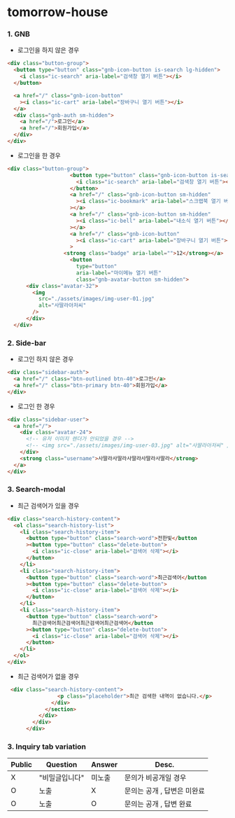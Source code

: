 # tomorrow-house

### 1. GNB

- 로그인을 하지 않은 경우

```html
<div class="button-group">
  <button type="button" class="gnb-icon-button is-search lg-hidden">
    <i class="ic-search" aria-label="검색창 열기 버튼"></i>
  </button>

  <a href="/" class="gnb-icon-button"
    ><i class="ic-cart" aria-label="장바구니 열기 버튼"></i>
  </a>
  <div class="gnb-auth sm-hidden">
    <a href="/">로그인</a>
    <a href="/">회원가입</a>
  </div>
</div>
```

- 로그인을 한 경우

```html
<div class="button-group">
                    <button type="button" class="gnb-icon-button is-search lg-hidden">
                      <i class="ic-search" aria-label="검색창 열기 버튼"></i>
                    </button>
                    <a href="/" class="gnb-icon-button sm-hidden"
                      ><i class="ic-bookmark" aria-label="스크랩북 열기 버튼"></i
                    ></a>
                    <a href="/" class="gnb-icon-button sm-hidden"
                      ><i class="ic-bell" aria-label="내소식 열기 버튼"></i
                    ></a>
                    <a href="/" class="gnb-icon-button"
                      ><i class="ic-cart" aria-label="장바구니 열기 버튼"></i
                    >
                  <strong class="badge" aria-label="">12</strong></a>
                    <button
                      type="button"
                      aria-label="마이메뉴 열기 버튼"
                      class="gnb-avatar-button sm-hidden">
      <div class="avatar-32">
        <img
          src="./assets/images/img-user-01.jpg"
          alt="사딸라아저씨"
        />
      </div>
  </div>
```

### 2. Side-bar

- 로그인 하지 않은 경우

```html
<div class="sidebar-auth">
  <a href="/" class="btn-outlined btn-40">로그인</a>
  <a href="/" class="btn-primary btn-40">회원가입</a>
</div>
```

- 로그인 한 경우

```html
<div class="sidebar-user">
  <a href="/">
    <div class="avatar-24">
      <!-- 유저 이미지 렌더가 안되었을 경우 -->
      <!-- <img src="./assets/images/img-user-03.jpg" alt="사딸라아저씨" /> -->
    </div>
    <strong class="username">사딸라사딸라사딸라사딸라사딸라</strong>
  </a>
</div>
```

### 3. Search-modal

- 최근 검색어가 있을 경우

```html
<div class="search-history-content">
  <ol class="search-history-list">
    <li class="search-history-item">
      <button type="button" class="search-word">전한빛</button
      ><button type="button" class="delete-button">
        <i class="ic-close" aria-label="검색어 삭제"></i>
      </button>
    </li>
    <li class="search-history-item">
      <button type="button" class="search-word">최근검색어</button
      ><button type="button" class="delete-button">
        <i class="ic-close" aria-label="검색어 삭제"></i>
      </button>
    </li>
    <li class="search-history-item">
      <button type="button" class="search-word">
        최근검색어최근검색어최근검색어최근검색어</button
      ><button type="button" class="delete-button">
        <i class="ic-close" aria-label="검색어 삭제"></i>
      </button>
    </li>
  </ol>
</div>
```

- 최근 검색어가 없을 경우

```html
 <div class="search-history-content">
                <p class="placeholder">최근 검색한 내역이 없습니다.</p>
              </div>
            </section>
          </div>
        </div>
      </div>
```

### 3. Inquiry tab variation

| Public | Question       | Answer | Desc.                       |
| ------ | -------------- | ------ | --------------------------- |
| X      | "비밀글입니다" | 미노출 | 문의가 비공개일 경우        |
| O      | 노출           | X      | 문의는 공개 , 답변은 미완료 |
| O      | 노출           | O      | 문의는 공개 , 답변 완료     |
